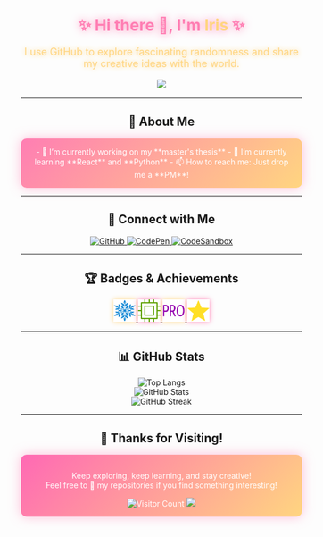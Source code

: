 <div align="center">

<!-- Gradient Header with Glow -->
<h1 style="color: #FF7EB3; text-shadow: 0px 0px 15px #FF7EB3;">✨ Hi there 👋, I'm <span style="color: #FFD580;">Iris</span> ✨</h1>

<p style="color: #FFD580; font-size: 18px; text-shadow: 0px 0px 10px #FFD580;">
I use GitHub to explore fascinating randomness and share my creative ideas with the world.
</p>

<!-- Elegant Gradient Divider -->
<img src="https://user-images.githubusercontent.com/73097560/115834477-dbab4500-a447-11eb-908a-139a6edaec5c.gif">

---

## 🌟 About Me
<div style="background: linear-gradient(135deg, #FF7EB3 0%, #FFD580 100%); padding: 15px; border-radius: 10px; color: #fff; box-shadow: 0px 0px 20px rgba(255, 126, 179, 0.5);">
- 🔭 I’m currently working on my **master's thesis**  
- 🌱 I’m currently learning **React** and **Python**  
- 📫 How to reach me: Just drop me a **PM**!
</div>

---

## 🌈 Connect with Me
<p align="center">
  <a href="https://github.com/aerizts">
    <img src="https://img.shields.io/badge/GitHub-171515?style=for-the-badge&logo=github&logoColor=white&labelColor=FF7EB3" alt="GitHub">
  </a>
  <a href="https://codepen.io/aerizts">
    <img src="https://img.shields.io/badge/CodePen-FF69B4?style=for-the-badge&logo=codepen&logoColor=white&labelColor=FFD580" alt="CodePen">
  </a>
  <a href="https://codesandbox.io/u/aerizts">
    <img src="https://img.shields.io/badge/CodeSandbox-FC6C85?style=for-the-badge&logo=codesandbox&logoColor=white&labelColor=FF7EB3" alt="CodeSandbox">
  </a>
</p>

---

## 🏆 Badges & Achievements
<p align="center">
  <a href="https://archiveprogram.github.com/">
    <img src="https://raw.githubusercontent.com/acervenky/animated-github-badges/master/assets/acbadge.gif" width="40" height="40" style="filter: drop-shadow(0px 0px 5px #FFD580);">
  </a>
  <a href="https://docs.github.com/en/developers">
    <img src="https://raw.githubusercontent.com/acervenky/animated-github-badges/master/assets/devbadge.gif" width="40" height="40" style="filter: drop-shadow(0px 0px 5px #FF7EB3);">
  </a>
  <a href="https://github.com/pricing">
    <img src="https://raw.githubusercontent.com/acervenky/animated-github-badges/master/assets/pro.gif" width="40" height="40" style="filter: drop-shadow(0px 0px 5px #FFD580);">
  </a>
  <a href="https://stars.github.com/">
    <img src="https://raw.githubusercontent.com/acervenky/animated-github-badges/master/assets/starbadge.gif" width="40" height="40" style="filter: drop-shadow(0px 0px 5px #FF7EB3);">
  </a>
</p>

---

## 📊 GitHub Stats
<div align="center">
  <!-- Top Languages Card -->
  <img src="https://github-readme-stats.vercel.app/api/top-langs/?username=aerizts&layout=compact&theme=radical&title_color=FFD580&text_color=FFFAF0&bg_color=1A1B27&border_color=FF7EB3" alt="Top Langs">
  <br>
  <!-- GitHub Stats Card -->
  <img src="https://github-readme-stats.vercel.app/api?username=aerizts&show_icons=true&theme=radical&icon_color=FF69B4&title_color=FFD580&text_color=FFFAF0&bg_color=1A1B27&border_color=FF7EB3" alt="GitHub Stats">
  <br>
  <!-- GitHub Streak Card -->
  <img src="https://streak-stats.demolab.com/?user=aerizts&theme=radical&ring=FFD580&fire=FF69B4&currStreakLabel=FFD580" alt="GitHub Streak">
</div>

---

## 🌺 Thanks for Visiting!

<div align="center" style="background: linear-gradient(135deg, #FF69B4 0%, #FFD580 100%); padding: 15px; border-radius: 10px; color: #fff; box-shadow: 0px 0px 20px rgba(255, 126, 179, 0.5);">

Keep exploring, keep learning, and stay creative!  
Feel free to 🌟 my repositories if you find something interesting!  

<!-- Visitor Counter -->
<img src="https://profile-counter.glitch.me/aerizts/count.svg" alt="Visitor Count" />

<!-- Glowing Gradient Divider -->
<img src="https://user-images.githubusercontent.com/73097560/115834477-dbab4500-a447-11eb-908a-139a6edaec5c.gif">

</div>
